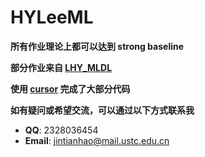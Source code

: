 # HYLeeML
**所有作业理论上都可以达到 strong baseline**

**部分作业来自 [LHY_MLDL](https://github.com/sotaBrewer824/LHY_MLDL)**

**使用 [cursor](https://github.com/getcursor/cursor) 完成了大部分代码**

**如有疑问或希望交流，可以通过以下方式联系我**

- **QQ**: 2328036454
- **Email**: [jintianhao@mail.ustc.edu.cn](mailto:jintianhao@mail.ustc.edu.cn)